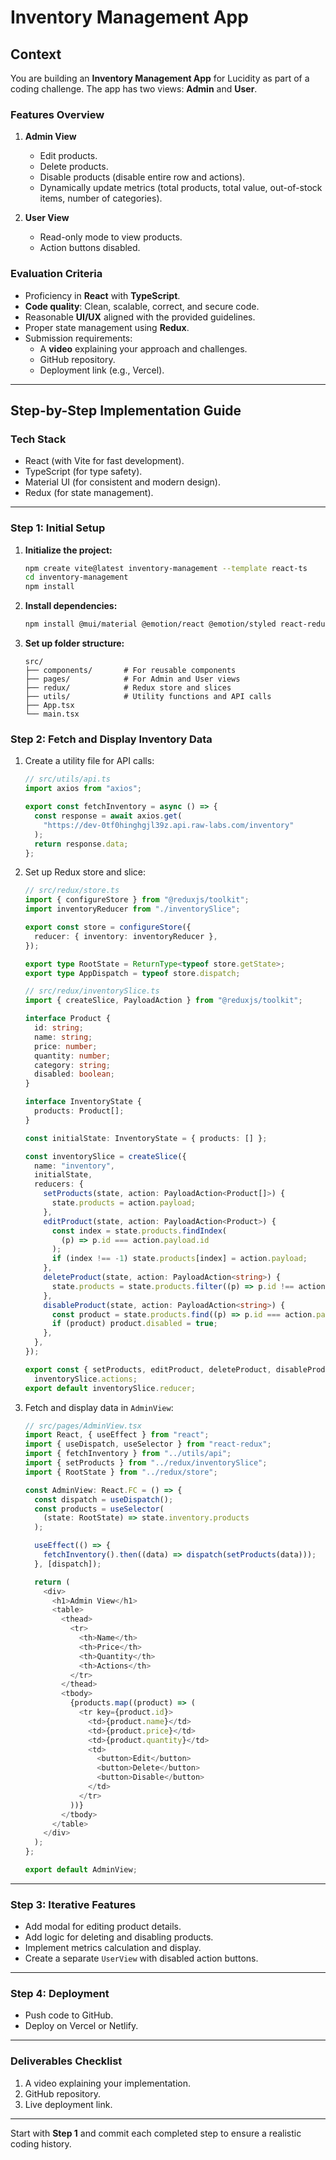 # Inventory Management App

## Context

You are building an **Inventory Management App** for Lucidity as part of a coding challenge. The app has two views: **Admin** and **User**.

### **Features Overview**

1. **Admin View**

   - Edit products.
   - Delete products.
   - Disable products (disable entire row and actions).
   - Dynamically update metrics (total products, total value, out-of-stock items, number of categories).

2. **User View**
   - Read-only mode to view products.
   - Action buttons disabled.

### **Evaluation Criteria**

- Proficiency in **React** with **TypeScript**.
- **Code quality**: Clean, scalable, correct, and secure code.
- Reasonable **UI/UX** aligned with the provided guidelines.
- Proper state management using **Redux**.
- Submission requirements:
  - A **video** explaining your approach and challenges.
  - GitHub repository.
  - Deployment link (e.g., Vercel).

---

## Step-by-Step Implementation Guide

### **Tech Stack**

- React (with Vite for fast development).
- TypeScript (for type safety).
- Material UI (for consistent and modern design).
- Redux (for state management).

---

### **Step 1: Initial Setup**

1. **Initialize the project:**

   ```bash
   npm create vite@latest inventory-management --template react-ts
   cd inventory-management
   npm install
   ```

2. **Install dependencies:**

   ```bash
   npm install @mui/material @emotion/react @emotion/styled react-redux @reduxjs/toolkit axios
   ```

3. **Set up folder structure:**
   ```plaintext
   src/
   ├── components/       # For reusable components
   ├── pages/            # For Admin and User views
   ├── redux/            # Redux store and slices
   ├── utils/            # Utility functions and API calls
   ├── App.tsx
   └── main.tsx
   ```

### **Step 2: Fetch and Display Inventory Data**

1. Create a utility file for API calls:

   ```typescript
   // src/utils/api.ts
   import axios from "axios";

   export const fetchInventory = async () => {
     const response = await axios.get(
       "https://dev-0tf0hinghgjl39z.api.raw-labs.com/inventory"
     );
     return response.data;
   };
   ```

2. Set up Redux store and slice:

   ```typescript
   // src/redux/store.ts
   import { configureStore } from "@reduxjs/toolkit";
   import inventoryReducer from "./inventorySlice";

   export const store = configureStore({
     reducer: { inventory: inventoryReducer },
   });

   export type RootState = ReturnType<typeof store.getState>;
   export type AppDispatch = typeof store.dispatch;
   ```

   ```typescript
   // src/redux/inventorySlice.ts
   import { createSlice, PayloadAction } from "@reduxjs/toolkit";

   interface Product {
     id: string;
     name: string;
     price: number;
     quantity: number;
     category: string;
     disabled: boolean;
   }

   interface InventoryState {
     products: Product[];
   }

   const initialState: InventoryState = { products: [] };

   const inventorySlice = createSlice({
     name: "inventory",
     initialState,
     reducers: {
       setProducts(state, action: PayloadAction<Product[]>) {
         state.products = action.payload;
       },
       editProduct(state, action: PayloadAction<Product>) {
         const index = state.products.findIndex(
           (p) => p.id === action.payload.id
         );
         if (index !== -1) state.products[index] = action.payload;
       },
       deleteProduct(state, action: PayloadAction<string>) {
         state.products = state.products.filter((p) => p.id !== action.payload);
       },
       disableProduct(state, action: PayloadAction<string>) {
         const product = state.products.find((p) => p.id === action.payload);
         if (product) product.disabled = true;
       },
     },
   });

   export const { setProducts, editProduct, deleteProduct, disableProduct } =
     inventorySlice.actions;
   export default inventorySlice.reducer;
   ```

3. Fetch and display data in `AdminView`:

   ```typescript
   // src/pages/AdminView.tsx
   import React, { useEffect } from "react";
   import { useDispatch, useSelector } from "react-redux";
   import { fetchInventory } from "../utils/api";
   import { setProducts } from "../redux/inventorySlice";
   import { RootState } from "../redux/store";

   const AdminView: React.FC = () => {
     const dispatch = useDispatch();
     const products = useSelector(
       (state: RootState) => state.inventory.products
     );

     useEffect(() => {
       fetchInventory().then((data) => dispatch(setProducts(data)));
     }, [dispatch]);

     return (
       <div>
         <h1>Admin View</h1>
         <table>
           <thead>
             <tr>
               <th>Name</th>
               <th>Price</th>
               <th>Quantity</th>
               <th>Actions</th>
             </tr>
           </thead>
           <tbody>
             {products.map((product) => (
               <tr key={product.id}>
                 <td>{product.name}</td>
                 <td>{product.price}</td>
                 <td>{product.quantity}</td>
                 <td>
                   <button>Edit</button>
                   <button>Delete</button>
                   <button>Disable</button>
                 </td>
               </tr>
             ))}
           </tbody>
         </table>
       </div>
     );
   };

   export default AdminView;
   ```

---

### **Step 3: Iterative Features**

- Add modal for editing product details.
- Add logic for deleting and disabling products.
- Implement metrics calculation and display.
- Create a separate `UserView` with disabled action buttons.

---

### **Step 4: Deployment**

- Push code to GitHub.
- Deploy on Vercel or Netlify.

---

### **Deliverables Checklist**

1. A video explaining your implementation.
2. GitHub repository.
3. Live deployment link.

---

Start with **Step 1** and commit each completed step to ensure a realistic coding history.
